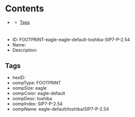 



Contents
========

* [](#)
	* [Tags](#tags)

# 

- ID: FOOTPRINT-eagle-eagle-default-toshiba-SIP7-P-2.54
- Name: 
- Description: 

## Tags

- hexID: 
- oompType: FOOTPRINT
- oompSize: eagle
- oompColor: eagle-default
- oompDesc: toshiba
- oompIndex: SIP7-P-2.54
- oompName: eagle-default/toshiba/SIP7-P-2.54
